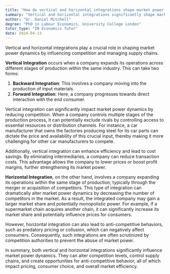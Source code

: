 ```yaml
---
title: "How do vertical and horizontal integrations shape market power dynamics?"
summary: "Vertical and horizontal integrations significantly shape market power dynamics by altering competition and controlling supply chains."
author: "Dr. Daniel Mitchell"
degree: "PhD in Labour Economics, University College London"
tutor_type: "IB Economics Tutor"
date: 2024-04-13
---
```


Vertical and horizontal integrations play a crucial role in shaping market power dynamics by influencing competition and managing supply chains.

**Vertical Integration** occurs when a company expands its operations across different stages of production within the same industry. This can take two forms: 

1. **Backward Integration**: This involves a company moving into the production of input materials. 
2. **Forward Integration**: Here, a company progresses towards direct interaction with the end consumer.

Vertical integration can significantly impact market power dynamics by reducing competition. When a company controls multiple stages of the production process, it can potentially exclude rivals by controlling access to essential resources or distribution channels. For instance, a car manufacturer that owns the factories producing steel for its car parts can dictate the price and availability of this crucial input, thereby making it more challenging for other car manufacturers to compete.

Additionally, vertical integration can enhance efficiency and lead to cost savings. By eliminating intermediaries, a company can reduce transaction costs. This advantage allows the company to lower prices or boost profit margins, further strengthening its market power.

**Horizontal Integration**, on the other hand, involves a company expanding its operations within the same stage of production, typically through the merger or acquisition of competitors. This type of integration can dramatically alter market power dynamics by decreasing the number of competitors in the market. As a result, the integrated company may gain a larger market share and potentially monopolistic power. For example, if a supermarket chain acquires another chain, it can significantly increase its market share and potentially influence prices for consumers.

However, horizontal integration can also lead to anti-competitive behaviors, such as predatory pricing or collusion, which can negatively affect consumers. Consequently, such integrations are often scrutinized by competition authorities to prevent the abuse of market power.

In summary, both vertical and horizontal integrations significantly influence market power dynamics. They can alter competition levels, control supply chains, and create opportunities for anti-competitive behavior, all of which impact pricing, consumer choice, and overall market efficiency.
    